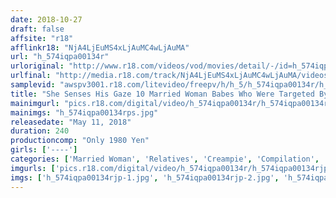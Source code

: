 ```yaml
---
date: 2018-10-27
draft: false
affsite: "r18"
afflinkr18: "NjA4LjEuMS4xLjAuMC4wLjAuMA"
url: "h_574iqpa00134r"
urloriginal: "http://www.r18.com/videos/vod/movies/detail/-/id=h_574iqpa00134r"
urlfinal: "http://media.r18.com/track/NjA4LjEuMS4xLjAuMC4wLjAuMA/videos/vod/movies/detail/-/id=h_574iqpa00134r"
samplevid: "awspv3001.r18.com/litevideo/freepv/h/h_5/h_574iqpa00134r/h_574iqpa00134r_dmb_w.mp4"
title: "She Senses His Gaze 10 Married Woman Babes Who Were Targeted By Their Father-In-Laws 240 Minutes"
mainimgurl: "pics.r18.com/digital/video/h_574iqpa00134r/h_574iqpa00134rps.jpg"
mainimgs: "h_574iqpa00134rps.jpg"
releasedate: "May 11, 2018"
duration: 240
productioncomp: "Only 1980 Yen"
girls: ['----']
categories: ['Married Woman', 'Relatives', 'Creampie', 'Compilation', 'Over 4 Hours']
imgurls: ['pics.r18.com/digital/video/h_574iqpa00134r/h_574iqpa00134rjp-1.jpg', 'pics.r18.com/digital/video/h_574iqpa00134r/h_574iqpa00134rjp-2.jpg', 'pics.r18.com/digital/video/h_574iqpa00134r/h_574iqpa00134rjp-3.jpg', 'pics.r18.com/digital/video/h_574iqpa00134r/h_574iqpa00134rjp-4.jpg', 'pics.r18.com/digital/video/h_574iqpa00134r/h_574iqpa00134rjp-5.jpg', 'pics.r18.com/digital/video/h_574iqpa00134r/h_574iqpa00134rjp-6.jpg', 'pics.r18.com/digital/video/h_574iqpa00134r/h_574iqpa00134rjp-7.jpg', 'pics.r18.com/digital/video/h_574iqpa00134r/h_574iqpa00134rjp-8.jpg', 'pics.r18.com/digital/video/h_574iqpa00134r/h_574iqpa00134rjp-9.jpg', 'pics.r18.com/digital/video/h_574iqpa00134r/h_574iqpa00134rjp-10.jpg', 'pics.r18.com/digital/video/h_574iqpa00134r/h_574iqpa00134rjp-11.jpg', 'pics.r18.com/digital/video/h_574iqpa00134r/h_574iqpa00134rjp-12.jpg', 'pics.r18.com/digital/video/h_574iqpa00134r/h_574iqpa00134rjp-13.jpg', 'pics.r18.com/digital/video/h_574iqpa00134r/h_574iqpa00134rjp-14.jpg', 'pics.r18.com/digital/video/h_574iqpa00134r/h_574iqpa00134rjp-15.jpg', 'pics.r18.com/digital/video/h_574iqpa00134r/h_574iqpa00134rjp-16.jpg', 'pics.r18.com/digital/video/h_574iqpa00134r/h_574iqpa00134rjp-17.jpg', 'pics.r18.com/digital/video/h_574iqpa00134r/h_574iqpa00134rjp-18.jpg', 'pics.r18.com/digital/video/h_574iqpa00134r/h_574iqpa00134rjp-19.jpg', 'pics.r18.com/digital/video/h_574iqpa00134r/h_574iqpa00134rjp-20.jpg']
imgs: ['h_574iqpa00134rjp-1.jpg', 'h_574iqpa00134rjp-2.jpg', 'h_574iqpa00134rjp-3.jpg', 'h_574iqpa00134rjp-4.jpg', 'h_574iqpa00134rjp-5.jpg', 'h_574iqpa00134rjp-6.jpg', 'h_574iqpa00134rjp-7.jpg', 'h_574iqpa00134rjp-8.jpg', 'h_574iqpa00134rjp-9.jpg', 'h_574iqpa00134rjp-10.jpg', 'h_574iqpa00134rjp-11.jpg', 'h_574iqpa00134rjp-12.jpg', 'h_574iqpa00134rjp-13.jpg', 'h_574iqpa00134rjp-14.jpg', 'h_574iqpa00134rjp-15.jpg', 'h_574iqpa00134rjp-16.jpg', 'h_574iqpa00134rjp-17.jpg', 'h_574iqpa00134rjp-18.jpg', 'h_574iqpa00134rjp-19.jpg', 'h_574iqpa00134rjp-20.jpg']
---
```

